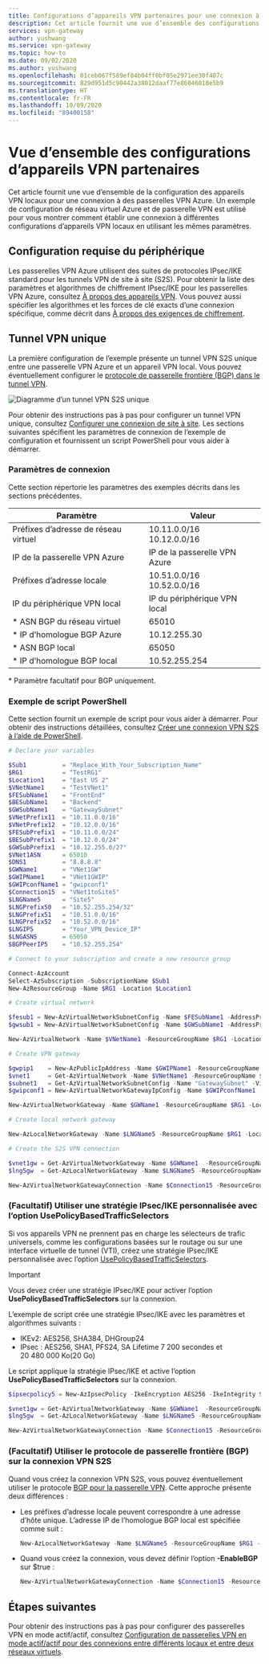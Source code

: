 ```yaml
---
title: Configurations d’appareils VPN partenaires pour une connexion à des passerelles VPN Azure
description: Cet article fournit une vue d’ensemble des configurations d’appareils VPN partenaires pour une connexion à des passerelles VPN Azure.
services: vpn-gateway
author: yushwang
ms.service: vpn-gateway
ms.topic: how-to
ms.date: 09/02/2020
ms.author: yushwang
ms.openlocfilehash: 01ceb067f589ef04b04ff0bf05e2971ee30f407c
ms.sourcegitcommit: 829d951d5c90442a38012daaf77e86046018e5b9
ms.translationtype: HT
ms.contentlocale: fr-FR
ms.lasthandoff: 10/09/2020
ms.locfileid: "89400158"
---
```

# <a name="overview-of-partner-vpn-device-configurations"></a>Vue d’ensemble des configurations d’appareils VPN partenaires
Cet article fournit une vue d’ensemble de la configuration des appareils VPN locaux pour une connexion à des passerelles VPN Azure. Un exemple de configuration de réseau virtuel Azure et de passerelle VPN est utilisé pour vous montrer comment établir une connexion à différentes configurations d’appareils VPN locaux en utilisant les mêmes paramètres.



## <a name="device-requirements"></a>Configuration requise du périphérique
Les passerelles VPN Azure utilisent des suites de protocoles IPsec/IKE standard pour les tunnels VPN de site à site (S2S). Pour obtenir la liste des paramètres et algorithmes de chiffrement IPsec/IKE pour les passerelles VPN Azure, consultez [À propos des appareils VPN](vpn-gateway-about-vpn-devices.md). Vous pouvez aussi spécifier les algorithmes et les forces de clé exacts d’une connexion spécifique, comme décrit dans [À propos des exigences de chiffrement](vpn-gateway-about-compliance-crypto.md).

## <a name="single-vpn-tunnel"></a><a name ="singletunnel"></a>Tunnel VPN unique
La première configuration de l’exemple présente un tunnel VPN S2S unique entre une passerelle VPN Azure et un appareil VPN local. Vous pouvez éventuellement configurer le [protocole de passerelle frontière (BGP) dans le tunnel VPN](#bgp).

![Diagramme d’un tunnel VPN S2S unique](./media/vpn-gateway-3rdparty-device-config-overview/singletunnel.png)

Pour obtenir des instructions pas à pas pour configurer un tunnel VPN unique, consultez [Configurer une connexion de site à site](vpn-gateway-howto-site-to-site-resource-manager-portal.md). Les sections suivantes spécifient les paramètres de connexion de l’exemple de configuration et fournissent un script PowerShell pour vous aider à démarrer.

### <a name="connection-parameters"></a>Paramètres de connexion
Cette section répertorie les paramètres des exemples décrits dans les sections précédentes.

| **Paramètre**                | **Valeur**                    |
| ---                          | ---                          |
| Préfixes d’adresse de réseau virtuel        | 10.11.0.0/16<br>10.12.0.0/16 |
| IP de la passerelle VPN Azure         | IP de la passerelle VPN Azure         |
| Préfixes d’adresse locale | 10.51.0.0/16<br>10.52.0.0/16 |
| IP du périphérique VPN local    | IP du périphérique VPN local    |
| * ASN BGP du réseau virtuel                | 65010                        |
| * IP d’homologue BGP Azure           | 10.12.255.30                 |
| * ASN BGP local         | 65050                        |
| * IP d’homologue BGP local     | 10.52.255.254                |

\* Paramètre facultatif pour BGP uniquement.

### <a name="sample-powershell-script"></a>Exemple de script PowerShell
Cette section fournit un exemple de script pour vous aider à démarrer. Pour obtenir des instructions détaillées, consultez [Créer une connexion VPN S2S à l’aide de PowerShell](vpn-gateway-create-site-to-site-rm-powershell.md).

```powershell
# Declare your variables

$Sub1          = "Replace_With_Your_Subscription_Name"
$RG1           = "TestRG1"
$Location1     = "East US 2"
$VNetName1     = "TestVNet1"
$FESubName1    = "FrontEnd"
$BESubName1    = "Backend"
$GWSubName1    = "GatewaySubnet"
$VNetPrefix11  = "10.11.0.0/16"
$VNetPrefix12  = "10.12.0.0/16"
$FESubPrefix1  = "10.11.0.0/24"
$BESubPrefix1  = "10.12.0.0/24"
$GWSubPrefix1  = "10.12.255.0/27"
$VNet1ASN      = 65010
$DNS1          = "8.8.8.8"
$GWName1       = "VNet1GW"
$GWIPName1     = "VNet1GWIP"
$GWIPconfName1 = "gwipconf1"
$Connection15  = "VNet1toSite5"
$LNGName5      = "Site5"
$LNGPrefix50   = "10.52.255.254/32"
$LNGPrefix51   = "10.51.0.0/16"
$LNGPrefix52   = "10.52.0.0/16"
$LNGIP5        = "Your_VPN_Device_IP"
$LNGASN5       = 65050
$BGPPeerIP5    = "10.52.255.254"

# Connect to your subscription and create a new resource group

Connect-AzAccount
Select-AzSubscription -SubscriptionName $Sub1
New-AzResourceGroup -Name $RG1 -Location $Location1

# Create virtual network

$fesub1 = New-AzVirtualNetworkSubnetConfig -Name $FESubName1 -AddressPrefix $FESubPrefix1 $besub1 = New-AzVirtualNetworkSubnetConfig -Name $BESubName1 -AddressPrefix $BESubPrefix1
$gwsub1 = New-AzVirtualNetworkSubnetConfig -Name $GWSubName1 -AddressPrefix $GWSubPrefix1

New-AzVirtualNetwork -Name $VNetName1 -ResourceGroupName $RG1 -Location $Location1 -AddressPrefix $VNetPrefix11,$VNetPrefix12 -Subnet $fesub1,$besub1,$gwsub1

# Create VPN gateway

$gwpip1    = New-AzPublicIpAddress -Name $GWIPName1 -ResourceGroupName $RG1 -Location $Location1 -AllocationMethod Dynamic
$vnet1     = Get-AzVirtualNetwork -Name $VNetName1 -ResourceGroupName $RG1
$subnet1   = Get-AzVirtualNetworkSubnetConfig -Name "GatewaySubnet" -VirtualNetwork $vnet1
$gwipconf1 = New-AzVirtualNetworkGatewayIpConfig -Name $GWIPconfName1 -Subnet $subnet1 -PublicIpAddress $gwpip1

New-AzVirtualNetworkGateway -Name $GWName1 -ResourceGroupName $RG1 -Location $Location1 -IpConfigurations $gwipconf1 -GatewayType Vpn -VpnType RouteBased -GatewaySku VpnGw1 -Asn $VNet1ASN

# Create local network gateway

New-AzLocalNetworkGateway -Name $LNGName5 -ResourceGroupName $RG1 -Location $Location1 -GatewayIpAddress $LNGIP5 -AddressPrefix $LNGPrefix51,$LNGPrefix52 -Asn $LNGASN5 -BgpPeeringAddress $BGPPeerIP5

# Create the S2S VPN connection

$vnet1gw = Get-AzVirtualNetworkGateway -Name $GWName1  -ResourceGroupName $RG1
$lng5gw  = Get-AzLocalNetworkGateway -Name $LNGName5 -ResourceGroupName $RG1

New-AzVirtualNetworkGatewayConnection -Name $Connection15 -ResourceGroupName $RG1 -VirtualNetworkGateway1 $vnet1gw -LocalNetworkGateway2 $lng5gw -Location $Location1 -ConnectionType IPsec -SharedKey 'AzureA1b2C3' -EnableBGP $False
```

### <a name="optional-use-custom-ipsecike-policy-with-usepolicybasedtrafficselectors"></a><a name ="policybased"></a>(Facultatif) Utiliser une stratégie IPsec/IKE personnalisée avec l’option UsePolicyBasedTrafficSelectors
Si vos appareils VPN ne prennent pas en charge les sélecteurs de trafic universels, comme les configurations basées sur le routage ou sur une interface virtuelle de tunnel (VTI), créez une stratégie IPsec/IKE personnalisée avec l’option [UsePolicyBasedTrafficSelectors](vpn-gateway-connect-multiple-policybased-rm-ps.md).

> [!IMPORTANT]
> Vous devez créer une stratégie IPsec/IKE pour activer l’option **UsePolicyBasedTrafficSelectors** sur la connexion.


L’exemple de script crée une stratégie IPsec/IKE avec les paramètres et algorithmes suivants :
* IKEv2: AES256, SHA384, DHGroup24
* IPsec : AES256, SHA1, PFS24, SA Lifetime 7 200 secondes et 20 480 000 Ko(20 Go)

Le script applique la stratégie IPsec/IKE et active l’option **UsePolicyBasedTrafficSelectors** sur la connexion.

```powershell
$ipsecpolicy5 = New-AzIpsecPolicy -IkeEncryption AES256 -IkeIntegrity SHA384 -DhGroup DHGroup24 -IpsecEncryption AES256 -IpsecIntegrity SHA1 -PfsGroup PFS24 -SALifeTimeSeconds 7200 -SADataSizeKilobytes 20480000

$vnet1gw = Get-AzVirtualNetworkGateway -Name $GWName1  -ResourceGroupName $RG1
$lng5gw  = Get-AzLocalNetworkGateway -Name $LNGName5 -ResourceGroupName $RG1

New-AzVirtualNetworkGatewayConnection -Name $Connection15 -ResourceGroupName $RG1 -VirtualNetworkGateway1 $vnet1gw -LocalNetworkGateway2 $lng5gw -Location $Location1 -ConnectionType IPsec -SharedKey 'AzureA1b2C3' -EnableBGP $False -IpsecPolicies $ipsecpolicy5 -UsePolicyBasedTrafficSelectors $True
```

### <a name="optional-use-bgp-on-s2s-vpn-connection"></a><a name ="bgp"></a>(Facultatif) Utiliser le protocole de passerelle frontière (BGP) sur la connexion VPN S2S
Quand vous créez la connexion VPN S2S, vous pouvez éventuellement utiliser le protocole [BGP pour la passerelle VPN](vpn-gateway-bgp-resource-manager-ps.md). Cette approche présente deux différences :

* Les préfixes d’adresse locale peuvent correspondre à une adresse d’hôte unique. L’adresse IP de l’homologue BGP local est spécifiée comme suit :

    ```powershell
    New-AzLocalNetworkGateway -Name $LNGName5 -ResourceGroupName $RG1 -Location $Location1 -GatewayIpAddress $LNGIP5 -AddressPrefix $LNGPrefix50 -Asn $LNGASN5 -BgpPeeringAddress $BGPPeerIP5
    ```

* Quand vous créez la connexion, vous devez définir l’option **-EnableBGP** sur $true :

    ```powershell
    New-AzVirtualNetworkGatewayConnection -Name $Connection15 -ResourceGroupName $RG1 -VirtualNetworkGateway1 $vnet1gw -LocalNetworkGateway2 $lng5gw -Location $Location1 -ConnectionType IPsec -SharedKey 'AzureA1b2C3' -EnableBGP $True
    ```

## <a name="next-steps"></a>Étapes suivantes
Pour obtenir des instructions pas à pas pour configurer des passerelles VPN en mode actif/actif, consultez [Configuration de passerelles VPN en mode actif/actif pour des connexions entre différents locaux et entre deux réseaux virtuels](vpn-gateway-activeactive-rm-powershell.md).

